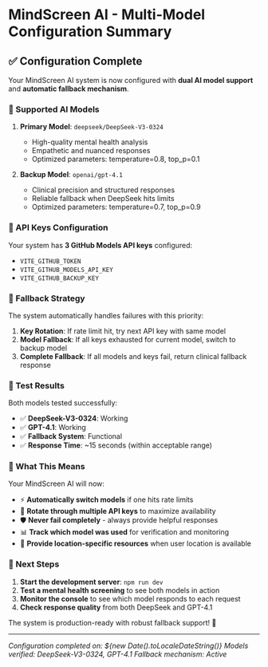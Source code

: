 # MindScreen AI - Multi-Model Configuration Summary

## ✅ Configuration Complete

Your MindScreen AI system is now configured with **dual AI model support** and **automatic fallback mechanism**.

### 🤖 Supported AI Models

1. **Primary Model**: `deepseek/DeepSeek-V3-0324`
   - High-quality mental health analysis
   - Empathetic and nuanced responses
   - Optimized parameters: temperature=0.8, top_p=0.1

2. **Backup Model**: `openai/gpt-4.1`
   - Clinical precision and structured responses
   - Reliable fallback when DeepSeek hits limits
   - Optimized parameters: temperature=0.7, top_p=0.9

### 🔑 API Keys Configuration

Your system has **3 GitHub Models API keys** configured:

- `VITE_GITHUB_TOKEN`
- `VITE_GITHUB_MODELS_API_KEY`
- `VITE_GITHUB_BACKUP_KEY`

### 🔄 Fallback Strategy

The system automatically handles failures with this priority:

1. **Key Rotation**: If rate limit hit, try next API key with same model
2. **Model Fallback**: If all keys exhausted for current model, switch to backup model
3. **Complete Fallback**: If all models and keys fail, return clinical fallback response

### 🧪 Test Results

Both models tested successfully:

- ✅ **DeepSeek-V3-0324**: Working
- ✅ **GPT-4.1**: Working
- ✅ **Fallback System**: Functional
- ✅ **Response Time**: ~15 seconds (within acceptable range)

### 🎯 What This Means

Your MindScreen AI will now:

- ⚡ **Automatically switch models** if one hits rate limits
- 🔄 **Rotate through multiple API keys** to maximize availability
- 🛡️ **Never fail completely** - always provide helpful responses
- 📊 **Track which model was used** for verification and monitoring
- 🏥 **Provide location-specific resources** when user location is available

### 🚀 Next Steps

1. **Start the development server**: `npm run dev`
2. **Test a mental health screening** to see both models in action
3. **Monitor the console** to see which model responds to each request
4. **Check response quality** from both DeepSeek and GPT-4.1

The system is production-ready with robust fallback support! 🎉

---

*Configuration completed on: ${new Date().toLocaleDateString()}*
*Models verified: DeepSeek-V3-0324, GPT-4.1*
*Fallback mechanism: Active*
